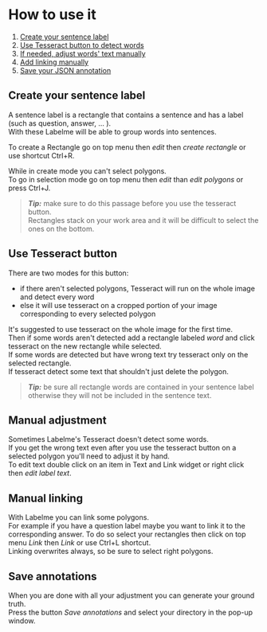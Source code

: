 # How to use it 
 1. [Create your sentence label](#create-your-sentence-label)
 2. [Use Tesseract button to detect words](#use-tesseract-button)
 3. [If needed, adjust words' text manually](#manual-adjustment)
 4. [Add linking manually](#manual-linking )
 5. [Save your JSON annotation](#save-annotations)

## Create your sentence label
A sentence label is a rectangle that contains a sentence and has a label (such as question, answer, ... ).  
With these Labelme will be able to group words into sentences.

To create a Rectangle go on top menu then _edit_ then _create rectangle_ or use shortcut Ctrl+R.

While in create mode you can't select polygons.  
To go in selection mode go on top menu  then _edit_ than _edit polygons_ or press Ctrl+J.
>**_Tip:_** make sure to do this passage before you use the tesseract button.  
Rectangles stack on your work area and it will be difficult to select 
the ones on the bottom.

## Use Tesseract button 
There are two modes for this button:
 * if there aren't selected polygons, Tesseract will run on the whole 
   image and detect every word
 * else it will use tesseract on a cropped portion of your image corresponding to 
   every selected polygon

It's suggested to use tesseract on the whole image for the first time.  
Then if some words aren't detected add a rectangle labeled _word_ and click tesseract on the new rectangle while selected.  
If some words are detected but have wrong text try tesseract only on the selected rectangle.  
If tesseract detect some text that shouldn't just delete the polygon.

>**_Tip:_** be sure all rectangle words are contained in your sentence label otherwise they will not be included in the sentence text.
 
## Manual adjustment
Sometimes Labelme's Tesseract doesn't detect some words.  
If you get the wrong text even after you use the tesseract button on a selected polygon 
you'll need to adjust it by hand.  
To edit text double click on an item in Text and Link widget or right click 
then _edit label text_.

## Manual linking 
With Labelme you can link some polygons.  
For example if you have a question label maybe you want to link it to the corresponding answer.
To do so select your rectangles then click on top menu _Link_ then _Link_ or use Ctrl+L shortcut.  
Linking overwrites always, so be sure to select right polygons.

## Save annotations
When you are done with all your adjustment you can generate your ground truth.  
Press the button _Save annotations_ and select your directory in the pop-up window.